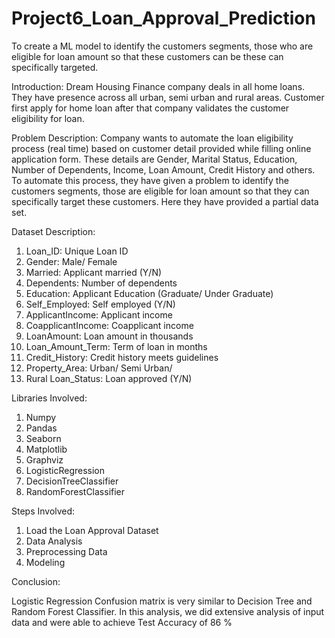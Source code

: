 # Project6_Loan_Approval_Prediction
To create a ML model to identify the customers segments, those who are eligible for loan amount so that these customers can be  these can specifically targeted. 

Introduction:
Dream Housing Finance company deals in all home loans. They have presence across all urban, semi urban and rural areas. Customer first apply for home loan after that company validates the customer eligibility for loan.

Problem Description:
Company wants to automate the loan eligibility process (real time) based on customer detail provided while filling online application form. These details are Gender, Marital Status, Education, Number of Dependents, Income, Loan Amount, Credit History and others. To automate this process, they have given a problem to identify the customers segments, those are eligible for loan amount so that they can specifically target these customers. Here they have provided a partial data set.

Dataset Description:
1. Loan_ID: Unique Loan ID 
2. Gender: Male/ Female 
3. Married: Applicant married (Y/N) 
4. Dependents: Number of dependents 
5. Education: Applicant Education (Graduate/ Under Graduate) 
6. Self_Employed: Self employed (Y/N) 
7. ApplicantIncome: Applicant income 
8. CoapplicantIncome: Coapplicant income 
9. LoanAmount: Loan amount in thousands 
10. Loan_Amount_Term: Term of loan in months 
11. Credit_History: Credit history meets guidelines 
12. Property_Area: Urban/ Semi Urban/ 
13. Rural Loan_Status: Loan approved (Y/N)

Libraries Involved:

1. Numpy 
2. Pandas 
3. Seaborn 
4. Matplotlib 
5. Graphviz 
6. LogisticRegression 
7. DecisionTreeClassifier 
8. RandomForestClassifier


Steps Involved:

1. Load the Loan Approval Dataset
2. Data Analysis
3. Preprocessing Data
4. Modeling


Conclusion:

Logistic Regression Confusion matrix is very similar to Decision Tree and Random Forest Classifier. In this analysis, we did extensive analysis of input data and were able to achieve Test Accuracy of 86 %
